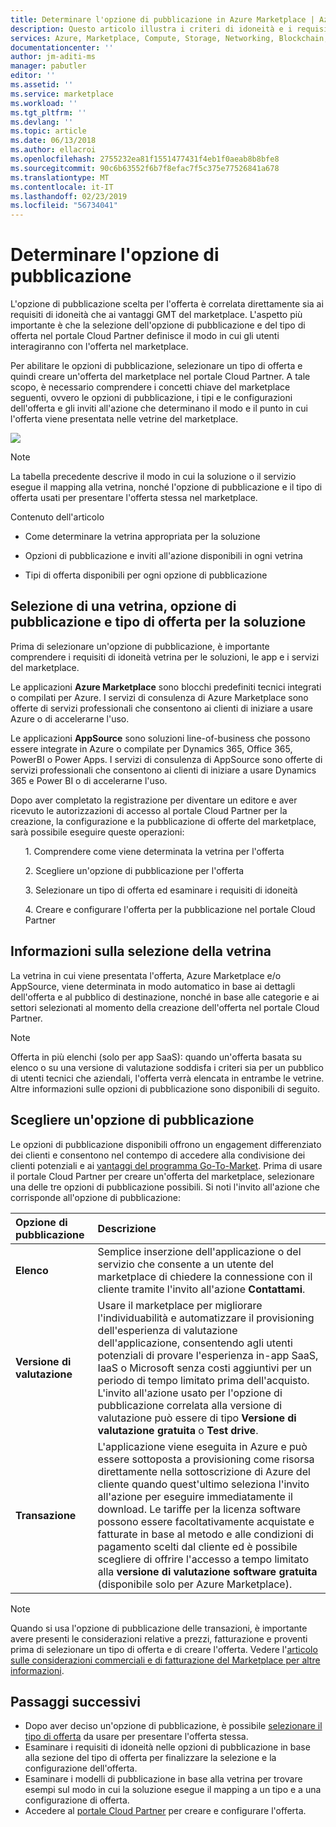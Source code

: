 ```yaml
---
title: Determinare l'opzione di pubblicazione in Azure Marketplace | Azure
description: Questo articolo illustra i criteri di idoneità e i requisiti di pubblicazione per i partner che vogliono comprendere come pubblicare le app in Microsoft Azure Marketplace.
services: Azure, Marketplace, Compute, Storage, Networking, Blockchain, Security
documentationcenter: ''
author: jm-aditi-ms
manager: pabutler
editor: ''
ms.assetid: ''
ms.service: marketplace
ms.workload: ''
ms.tgt_pltfrm: ''
ms.devlang: ''
ms.topic: article
ms.date: 06/13/2018
ms.author: ellacroi
ms.openlocfilehash: 2755232ea81f1551477431f4eb1f0aeab8b8bfe8
ms.sourcegitcommit: 90c6b63552f6b7f8efac7f5c375e77526841a678
ms.translationtype: MT
ms.contentlocale: it-IT
ms.lasthandoff: 02/23/2019
ms.locfileid: "56734041"
---
```

# <a name="determine-your-publishing-option"></a>Determinare l'opzione di pubblicazione
L'opzione di pubblicazione scelta per l'offerta è correlata direttamente sia ai requisiti di idoneità che ai vantaggi GMT del marketplace. L'aspetto più importante è che la selezione dell'opzione di pubblicazione e del tipo di offerta nel portale Cloud Partner definisce il modo in cui gli utenti interagiranno con l'offerta nel marketplace.

Per abilitare le opzioni di pubblicazione, selezionare un tipo di offerta e quindi creare un'offerta del marketplace nel portale Cloud Partner. A tale scopo, è necessario comprendere i concetti chiave del marketplace seguenti, ovvero le opzioni di pubblicazione, i tipi e le configurazioni dell'offerta e gli inviti all'azione che determinano il modo e il punto in cui l'offerta viene presentata nelle vetrine del marketplace.

![](./media/marketplace-publishers-guide/storefronts_options_table.png)

>[!Note]
>La tabella precedente descrive il modo in cui la soluzione o il servizio esegue il mapping alla vetrina, nonché l'opzione di pubblicazione e il tipo di offerta usati per presentare l'offerta stessa nel marketplace.


Contenuto dell'articolo
<ul><li>    Come determinare la vetrina appropriata per la soluzione </ul></li>
<ul><li>    Opzioni di pubblicazione e inviti all'azione disponibili in ogni vetrina </ul></li>
<ul><li>    Tipi di offerta disponibili per ogni opzione di pubblicazione </ul></li>


## <a name="selecting-a-storefront-publishing-option-and-offer-type-for-your-solution"></a>Selezione di una vetrina, opzione di pubblicazione e tipo di offerta per la soluzione

Prima di selezionare un'opzione di pubblicazione, è importante comprendere i requisiti di idoneità vetrina per le soluzioni, le app e i servizi del marketplace.

Le applicazioni **Azure Marketplace** sono blocchi predefiniti tecnici integrati o compilati per Azure. I servizi di consulenza di Azure Marketplace sono offerte di servizi professionali che consentono ai clienti di iniziare a usare Azure o di accelerarne l'uso.

Le applicazioni **AppSource** sono soluzioni line-of-business che possono essere integrate in Azure o compilate per Dynamics 365, Office 365, PowerBI o Power Apps. I servizi di consulenza di AppSource sono offerte di servizi professionali che consentono ai clienti di iniziare a usare Dynamics 365 e Power BI o di accelerarne l'uso.

Dopo aver completato la registrazione per diventare un editore e aver ricevuto le autorizzazioni di accesso al portale Cloud Partner per la creazione, la configurazione e la pubblicazione di offerte del marketplace, sarà possibile eseguire queste operazioni:

<ul>1.  Comprendere come viene determinata la vetrina per l'offerta</ul>
<ul>2.  Scegliere un'opzione di pubblicazione per l'offerta</ul>
<ul>3.  Selezionare un tipo di offerta ed esaminare i requisiti di idoneità</ul>
<ul>4.  Creare e configurare l'offerta per la pubblicazione nel portale Cloud Partner</il></ul>

## <a name="understand-storefront-selection"></a>Informazioni sulla selezione della vetrina

La vetrina in cui viene presentata l'offerta, Azure Marketplace e/o AppSource, viene determinata in modo automatico in base ai dettagli dell'offerta e al pubblico di destinazione, nonché in base alle categorie e ai settori selezionati al momento della creazione dell'offerta nel portale Cloud Partner. 

>[!Note]
>Offerta in più elenchi (solo per app SaaS): quando un'offerta basata su elenco o su una versione di valutazione soddisfa i criteri sia per un pubblico di utenti tecnici che aziendali, l'offerta verrà elencata in entrambe le vetrine. Altre informazioni sulle opzioni di pubblicazione sono disponibili di seguito.

## <a name="choose-a-publishing-option"></a>Scegliere un'opzione di pubblicazione

Le opzioni di pubblicazione disponibili offrono un engagement differenziato dei clienti e consentono nel contempo di accedere alla condivisione dei clienti potenziali e ai [vantaggi del programma Go-To-Market](https://partner.microsoft.com/reach-customers/gtm). Prima di usare il portale Cloud Partner per creare un'offerta del marketplace, selezionare una delle tre opzioni di pubblicazione possibili. Si noti l'invito all'azione che corrisponde all'opzione di pubblicazione:

| **Opzione di pubblicazione**    | **Descrizione**  |
| :------------------- | :-------------------|
| **Elenco** | Semplice inserzione dell'applicazione o del servizio che consente a un utente del marketplace di chiedere la connessione con il cliente tramite l'invito all'azione **Contattami**. |
| **Versione di valutazione** | Usare il marketplace per migliorare l'individuabilità e automatizzare il provisioning dell'esperienza di valutazione dell'applicazione, consentendo agli utenti potenziali di provare l'esperienza in-app SaaS, IaaS o Microsoft senza costi aggiuntivi per un periodo di tempo limitato prima dell'acquisto. L'invito all'azione usato per l'opzione di pubblicazione correlata alla versione di valutazione può essere di tipo **Versione di valutazione gratuita** o **Test drive**. |
| **Transazione** | L'applicazione viene eseguita in Azure e può essere sottoposta a provisioning come risorsa direttamente nella sottoscrizione di Azure del cliente quando quest'ultimo seleziona l'invito all'azione per eseguire immediatamente il download. Le tariffe per la licenza software possono essere facoltativamente acquistate e fatturate in base al metodo e alle condizioni di pagamento scelti dal cliente ed è possibile scegliere di offrire l'accesso a tempo limitato alla **versione di valutazione software gratuita** (disponibile solo per Azure Marketplace). |

>[!Note]
>Quando si usa l'opzione di pubblicazione delle transazioni, è importante avere presenti le considerazioni relative a prezzi, fatturazione e proventi prima di selezionare un tipo di offerta e di creare l'offerta. Vedere l'[articolo sulle considerazioni commerciali e di fatturazione del Marketplace per altre informazioni](./marketplace-commercial-transaction-capabilities-and-considerations.md).

## <a name="next-steps"></a>Passaggi successivi

*   Dopo aver deciso un'opzione di pubblicazione, è possibile [selezionare il tipo di offerta](./publisher-guide-by-offer-type.md) da usare per presentare l'offerta stessa.
*   Esaminare i requisiti di idoneità nelle opzioni di pubblicazione in base alla sezione del tipo di offerta per finalizzare la selezione e la configurazione dell'offerta.
*   Esaminare i modelli di pubblicazione in base alla vetrina per trovare esempi sul modo in cui la soluzione esegue il mapping a un tipo e a una configurazione di offerta.
*   Accedere al [portale Cloud Partner](https://cloudpartner.azure.com) per creare e configurare l'offerta.


